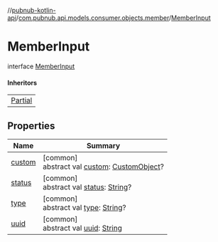 //[pubnub-kotlin-api](../../../index.md)/[com.pubnub.api.models.consumer.objects.member](../index.md)/[MemberInput](index.md)

# MemberInput

interface [MemberInput](index.md)

#### Inheritors

| |
|---|
| [Partial](../-p-n-member/-partial/index.md) |

## Properties

| Name | Summary |
|---|---|
| [custom](custom.md) | [common]<br>abstract val [custom](custom.md): [CustomObject](../../com.pubnub.kmp/-custom-object/index.md)? |
| [status](status.md) | [common]<br>abstract val [status](status.md): [String](https://kotlinlang.org/api/latest/jvm/stdlib/kotlin/-string/index.html)? |
| [type](type.md) | [common]<br>abstract val [type](type.md): [String](https://kotlinlang.org/api/latest/jvm/stdlib/kotlin/-string/index.html)? |
| [uuid](uuid.md) | [common]<br>abstract val [uuid](uuid.md): [String](https://kotlinlang.org/api/latest/jvm/stdlib/kotlin/-string/index.html) |
